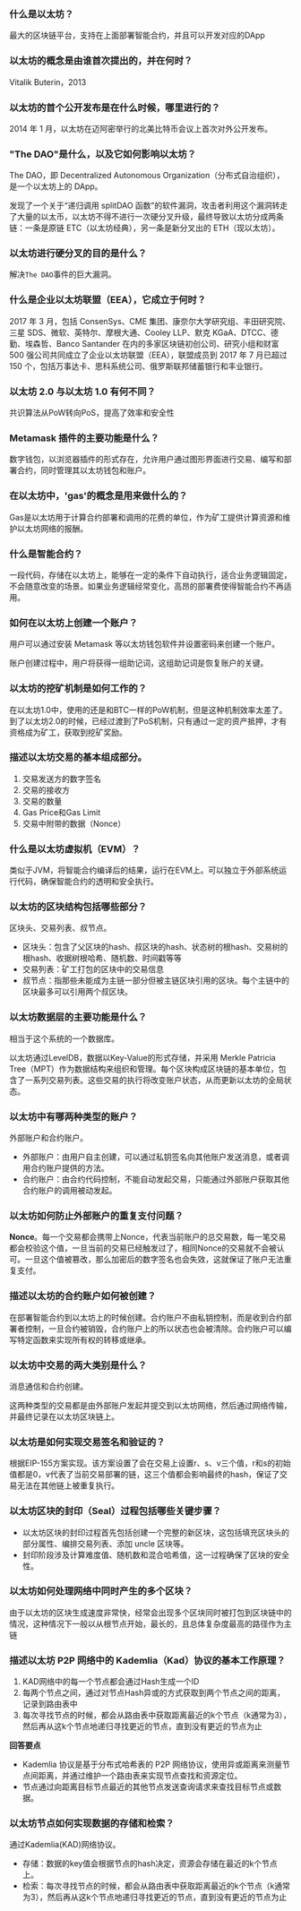 ### **什么是以太坊？**
最大的区块链平台，支持在上面部署智能合约，并且可以开发对应的DApp

### **以太坊的概念是由谁首次提出的，并在何时？**
Vitalik Buterin，2013

### **以太坊的首个公开发布是在什么时候，哪里进行的？**
2014 年 1 月，以太坊在迈阿密举行的北美比特币会议上首次对外公开发布。

### **"The DAO"是什么，以及它如何影响以太坊？**
The DAO，即 Decentralized Autonomous Organization（分布式自治组织），是一个以太坊上的 DApp。

发现了一个关于“递归调用 splitDAO 函数”的软件漏洞，攻击者利用这个漏洞转走了大量的以太币，以太坊不得不进行一次硬分叉升级，最终导致以太坊分成两条链：一条是原链 ETC（以太坊经典），另一条是新分叉出的 ETH（现以太坊）。

### **以太坊进行硬分叉的目的是什么？**
解决`The DAO`事件的巨大漏洞。

### **什么是企业以太坊联盟（EEA），它成立于何时？**
2017 年 3 月，包括 ConsenSys、CME 集团、康奈尔大学研究组、丰田研究院、三星 SDS、微软、英特尔、摩根大通、Cooley LLP、默克 KGaA、DTCC、德勤、埃森哲、Banco Santander 在内的多家区块链初创公司、研究小组和财富 500 强公司共同成立了企业以太坊联盟（EEA），联盟成员到 2017 年 7 月已超过 150 个，包括万事达卡、思科系统公司、俄罗斯联邦储蓄银行和丰业银行。

### **以太坊 2.0 与以太坊 1.0 有何不同？**
共识算法从PoW转向PoS，提高了效率和安全性

### **Metamask 插件的主要功能是什么？**
数字钱包，以浏览器插件的形式存在，允许用户通过图形界面进行交易、编写和部署合约，同时管理其以太坊钱包和账户。

### **在以太坊中，'gas'的概念是用来做什么的？**
Gas是以太坊用于计算合约部署和调用的花费的单位，作为矿工提供计算资源和维护以太坊网络的报酬。

### **什么是智能合约？**
一段代码，存储在以太坊上，能够在一定的条件下自动执行，适合业务逻辑固定，不会随意改变的场景。如果业务逻辑经常变化，高昂的部署费使得智能合约不再适用。

### **如何在以太坊上创建一个账户？**
用户可以通过安装 Metamask 等以太坊钱包软件并设置密码来创建一个账户。

账户创建过程中，用户将获得一组助记词，这组助记词是恢复账户的关键。

### **以太坊的挖矿机制是如何工作的？**
在以太坊1.0中，使用的还是和BTC一样的PoW机制，但是这种机制效率太差了。到了以太坊2.0的时候，已经过渡到了PoS机制，只有通过一定的资产抵押，才有资格成为矿工，获取到挖矿奖励。

### **描述以太坊交易的基本组成部分。**
1. 交易发送方的数字签名
2. 交易的接收方
3. 交易的数量
4. Gas Price和Gas Limit
5. 交易中附带的数据（Nonce）

### **什么是以太坊虚拟机（EVM）？**
类似于JVM，将智能合约编译后的结果，运行在EVM上。可以独立于外部系统运行代码，确保智能合约的透明和安全执行。

### **以太坊的区块结构包括哪些部分？**
区块头、交易列表、叔节点。

+ 区块头：包含了父区块的hash、叔区块的hash、状态树的根hash、交易树的根hash、收据树根哈希、随机数、时间戳等等
+ 交易列表：矿工打包的区块中的交易信息
+ 叔节点：指那些未能成为主链一部分但被主链区块引用的区块。每个主链中的区块最多可以引用两个叔区块。

### 以太坊数据层的主要功能是什么？
相当于这个系统的一个数据库。

以太坊通过LevelDB，数据以Key-Value的形式存储，并采用 Merkle Patricia Tree（MPT）作为数据结构来组织和管理。每个区块构成区块链的基本单位，包含了一系列交易列表。这些交易的执行将改变账户状态，从而更新以太坊的全局状态。

### 以太坊中有哪两种类型的账户？
外部账户和合约账户。

+ 外部账户：由用户自主创建，可以通过私钥签名向其他账户发送消息，或者调用合约账户提供的方法。
+ 合约账户：由合约代码控制，不能自动发起交易，只能通过外部账户获取其他合约账户的调用被动发起。

### 以太坊如何防止外部账户的重复支付问题？
**Nonce**。每一个交易都会携带上Nonce，代表当前账户的总交易数，每一笔交易都会校验这个值，一旦当前的交易已经触发过了，相同Nonce的交易就不会被认可。一旦这个值被篡改，那么加密后的数字签名也会失效，这就保证了账户无法重复支付。

### 描述以太坊的合约账户如何被创建？
在部署智能合约到以太坊上的时候创建。合约账户不由私钥控制，而是收到合约部署者控制，一旦合约被销毁，合约账户上的所以状态也会被清除。合约账户可以编写特定函数来实现所有权的转移或继承。

### 以太坊中交易的两大类别是什么？
消息通信和合约创建。

这两种类型的交易都是由外部账户发起并提交到以太坊网络，然后通过网络传输，并最终记录在以太坊区块链上。

### 以太坊是如何实现交易签名和验证的？
根据EIP-155方案实现。该方案设置了会在交易上设置r、s、v三个值，r和s的初始值都是0，v代表了当前交易部署的链，这三个值都会影响最终的hash，保证了交易无法在其他链上被重复执行。

### 以太坊区块的封印（Seal）过程包括哪些关键步骤？
+ 以太坊区块的封印过程首先包括创建一个完整的新区块，这包括填充区块头的部分属性、编排交易列表、添加 uncle 区块等。
+ 封印阶段涉及计算难度值、随机数和混合哈希值，这一过程确保了区块的安全性。

### 以太坊如何处理网络中同时产生的多个区块？
由于以太坊的区块生成速度非常快，经常会出现多个区块同时被打包到区块链中的情况，这种情况下一般以从根节点开始，最长的，且总体复杂度最高的路径作为主链

### 描述以太坊 P2P 网络中的 Kademlia（Kad）协议的基本工作原理？
1. KAD网络中的每一个节点都会通过Hash生成一个ID
2. 每两个节点之间，通过对节点Hash异或的方式获取到两个节点之间的距离，记录到路由表中
3. 每次寻找节点的时候，都会从路由表中获取距离最近的k个节点（k通常为3），然后再从这k个节点地递归寻找更近的节点，直到没有更近的节点为止

**回答要点**

+ Kademlia 协议是基于分布式哈希表的 P2P 网络协议，使用异或距离来测量节点间距离，并通过维护一个路由表来实现节点查找和资源定位。
+ 节点通过向距离目标节点最近的其他节点发送查询请求来查找目标节点或数据。

### 以太坊节点如何实现数据的存储和检索？
通过Kademlia(KAD)网络协议。

+ 存储：数据的key值会根据节点的hash决定，资源会存储在最近的k个节点上。
+ 检索：每次寻找节点的时候，都会从路由表中获取距离最近的k个节点（k通常为3），然后再从这k个节点地递归寻找更近的节点，直到没有更近的节点为止

